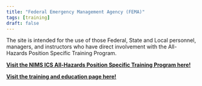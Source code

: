 ```yaml
---
title: "Federal Emergency Management Agency (FEMA)"
tags: [training]
draft: false
---
```


The site is intended for the use of those Federal, State and Local personnel, managers, and instructors who have direct involvement with the All-Hazards Position Specific Training Program.

[**Visit the NIMS ICS All-Hazards Position Specific Training Program here!**](https://training.fema.gov/allhazards/)

[**Visit the training and education page here!**](https://www.fema.gov/emergency-managers/national-preparedness/training)

